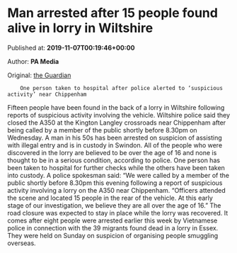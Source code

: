 
# Man arrested after 15 people found alive in lorry in Wiltshire

Published at: **2019-11-07T00:19:46+00:00**

Author: **PA Media**

Original: [the Guardian](https://www.theguardian.com/uk-news/2019/nov/07/man-arrested-after-15-people-found-alive-in-lorry-in-wiltshire)


        One person taken to hospital after police alerted to ‘suspicious activity’ near Chippenham
      
Fifteen people have been found in the back of a lorry in Wiltshire following reports of suspicious activity involving the vehicle.
Wiltshire police said they closed the A350 at the Kington Langley crossroads near Chippenham after being called by a member of the public shortly before 8.30pm on Wednesday. A man in his 50s has been arrested on suspicion of assisting with illegal entry and is in custody in Swindon.
All of the people who were discovered in the lorry are believed to be over the age of 16 and none is thought to be in a serious condition, according to police. One person has been taken to hospital for further checks while the others have been taken into custody.
A police spokesman said: “We were called by a member of the public shortly before 8.30pm this evening following a report of suspicious activity involving a lorry on the A350 near Chippenham.
“Officers attended the scene and located 15 people in the rear of the vehicle. At this early stage of our investigation, we believe they are all over the age of 16.”
The road closure was expected to stay in place while the lorry was recovered.
It comes after eight people were arrested earlier this week by Vietnamese police in connection with the 39 migrants found dead in a lorry in Essex. They were held on Sunday on suspicion of organising people smuggling overseas.
